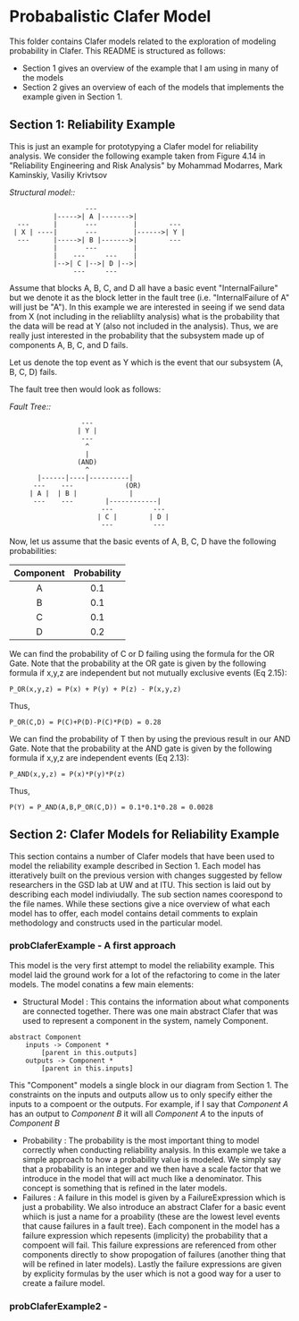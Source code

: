 Probabalistic Clafer Model
==========================

This folder contains Clafer models related to the exploration of modeling probability in Clafer. This README is structured as follows: 
* Section 1 gives an overview of the example that I am using in many of the models
* Section 2 gives an overview of each of the models that implements the example given in Section 1.


## Section 1: Reliability Example ##
This is just an example for prototypying a Clafer model for reliability analysis. We
consider the following example taken from Figure 4.14 in "Reliability Engineering and Risk
Analysis" by Mohammad Modarres, Mark Kaminskiy, Vasiliy Krivtsov

*Structural model::*
```
                   ---
           |----->| A |------->|
  ---      |       ---         |        ---
 | X | ----|       ---         |------>| Y |
  ---      |----->| B |------->|        ---
           |       ---         |
           |    ---     ---    |
           |-->| C |-->| D |-->|
                ---     ---
```

Assume that blocks A, B, C, and D all have a basic event "InternalFailure" but we denote it
as the block letter in the fault tree (i.e. "InternalFailure of A" will just be "A"). In this
example we are interested in seeing if we send data from X (not including in the reliablilty
analysis) what is the probability that the data will be read at Y (also not included in the
analysis). Thus, we are really just interested in the probability that the subsystem made up
of components A, B, C, and D fails.

Let us denote the top event as Y which is the event that our subsystem (A, B, C, D) fails.

The fault tree then would look as follows:

*Fault Tree::*
```
                  ---
                 | Y |
                  ---
                   ^
                   |
                 (AND)
                   ^
       |------|----|----------|
      ---    ---             (OR)
     | A |  | B |             |
      ---    ---        |------------|
                       ---          ---
                      | C |        | D |
                       ---          ---
```

Now, let us assume that the basic events of A, B, C, D have the following probabilities:

| Component     | Probability   |
| :-----------: |:-------------:|
| A             | 0.1           |
| B             | 0.1           |
| C             | 0.1           |
| D             | 0.2           |

We can find the probability of C or D failing using the formula for the OR Gate.
Note that the probability at the OR gate is given by the following formula if x,y,z are
independent but not mutually exclusive events (Eq 2.15):

```P_OR(x,y,z) = P(x) + P(y) + P(z) - P(x,y,z)```

Thus,

```P_OR(C,D) = P(C)+P(D)-P(C)*P(D) = 0.28```

We can find the probability of T then by using the previous result in our AND Gate.
Note that the probability at the AND gate is given by the following formula if x,y,z are
independent events (Eq 2.13):

```P_AND(x,y,z) = P(x)*P(y)*P(z)```

Thus,

```P(Y) = P_AND(A,B,P_OR(C,D)) = 0.1*0.1*0.28 = 0.0028```

## Section 2: Clafer Models for Reliability Example ##
This section contains a number of Clafer models that have been used to model the reliability example described in Section 1. Each model has itteratively built on the previous version with changes suggested by fellow researchers in the GSD lab at UW and at ITU. This section is laid out by describing each model indiviudally. The sub section names coorespond to the file names. While these sections give a nice overview of what each model has to offer, each model contains detail comments to explain methodology and constructs used in the particular model.
### probClaferExample - A first approach ###
This model is the very first attempt to model the reliability example. This model laid the ground work for a lot of the refactoring to come in the later models. The model conatins a few main elements:
- Structural Model : This contains the information about what components are connected together. There was one main abstract Clafer that was used to represent a component in the system, namely Component.
```
abstract Component
    inputs -> Component *
        [parent in this.outputs]
    outputs -> Component *
        [parent in this.inputs]
```
This "Component" models a single block in our diagram from Section 1. The constraints on the inputs and outputs allow us to only specify either the inputs to a compoent or the outputs. For example, if I say that *Component A* has an output to *Component B* it will all *Component A* to the inputs of *Component B*
- Probability : The probability is the most important thing to model correctly when conducting reliability analysis. In this example we take a simple approach to how a probability value is modeled. We simply say that a probability is an integer and we then have a scale factor that we introduce in the model that will act much like a denominator. This concept is something that is refined in the later models.
- Failures : A failure in this model is given by a FailureExpression which is just a probability. We also introduce an abstract Clafer for a basic event whiich is just a name for a proability (these are the lowest level events that cause failures in a fault tree). Each component in the model has a failure expression which repesents (implicity) the probability that a compoent will fail. This failure expressions are referenced from other components directly to show propogation of failures (another thing that will be refined in later models). Lastly the failure expressions are given by explicity formulas by the user which is not a good way for a user to create a failure model.

### probClaferExample2 - 

